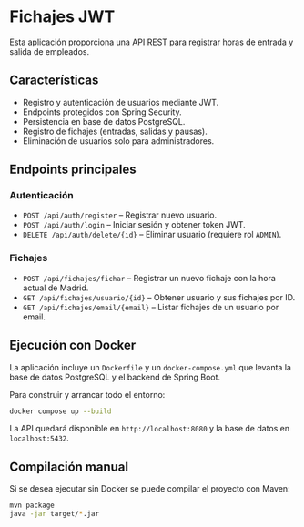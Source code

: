 # Fichajes JWT

Esta aplicación proporciona una API REST para registrar horas de entrada y salida de empleados.

## Características

- Registro y autenticación de usuarios mediante JWT.
- Endpoints protegidos con Spring Security.
- Persistencia en base de datos PostgreSQL.
- Registro de fichajes (entradas, salidas y pausas).
- Eliminación de usuarios solo para administradores.

## Endpoints principales

### Autenticación

- `POST /api/auth/register` &ndash; Registrar nuevo usuario.
- `POST /api/auth/login` &ndash; Iniciar sesión y obtener token JWT.
- `DELETE /api/auth/delete/{id}` &ndash; Eliminar usuario (requiere rol `ADMIN`).

### Fichajes

- `POST /api/fichajes/fichar` &ndash; Registrar un nuevo fichaje con la hora actual de Madrid.
- `GET /api/fichajes/usuario/{id}` &ndash; Obtener usuario y sus fichajes por ID.
- `GET /api/fichajes/email/{email}` &ndash; Listar fichajes de un usuario por email.

## Ejecución con Docker

La aplicación incluye un `Dockerfile` y un `docker-compose.yml` que levanta la base de datos PostgreSQL y el backend de Spring Boot.

Para construir y arrancar todo el entorno:

```bash
docker compose up --build
```

La API quedará disponible en `http://localhost:8080` y la base de datos en `localhost:5432`.

## Compilación manual

Si se desea ejecutar sin Docker se puede compilar el proyecto con Maven:

```bash
mvn package
java -jar target/*.jar
```

